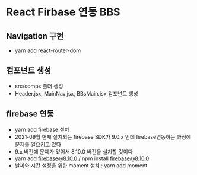 # React Firbase 연동 BBS

## Navigation 구현

- yarn add react-router-dom

## 컴포넌트 생성

- src/comps 폴더 생성
- Header.jsx, MainNav.jsx, BBsMain.jsx 컴포넌트 생성

## firebase 연동

- yarn add firebase 설치
- 2021-09월 현재 설치되는 firebase SDK가 9.0.x 인데 firebase연동하는 과정에 문제를 일으키고 있다
- 9.x 버전에 문제가 있어서 8.10.0 버전을 설치할 것이다
- yarn add firebase@8.10.0 / npm install firebase@8.10.0
- 날짜와 시간 설정을 위한 moment 설치 : yarn add moment
